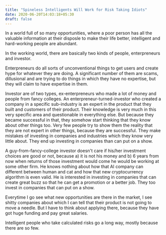 ```yaml
---
title: "Spineless Intelligents Will Work for Risk Taking Idiots"
date: 2020-06-20T14:03:18+05:30
draft: false
---
```


In a world full of so many opportunities, where a poor person has all the valuable
information at their disposle to make their life better, intelligent and hard-working
people are abundant.

In the working world, there are basically two kinds of people, enterpreneurs and
investor.

Enterpreneurs do all sorts of unconventional things to get users and
create hype for whatever they are doing. A significant number of them are scams,
dillusional and are trying to do things in which they have no expertise, but they
will claim to have expertise in them.

Investor are of two types, ex-enterpreneurs who made a lot of money and people
from fancy colleges. An enterpreneur-turned-investor who created a company in
a specific sub-industry is an expert in the product that they built and customers
of their product. Their knowledge is very much in this very specific area and
questionable in everything else. But because they became successful in that, they
somehow start thinking that they know about other things too. Very few people
try to show them the reality that they are not expert in other things, because
they are successful. They make mistakes of investing in companies  and industries
which they know very little about. They end up investing in companies than can put
on a show.

A guy-from-fancy-college investor doesn't care if his/her investment choices are
good or not, because a) it is not his money and b) 6 years from now when returns
of those investment would come he would be working at some other firm. He knows
nothing about how that AI company can different between human and cat and how
that new cryptocurrency algorithm is even valid. He is interested in investing
in companies that can create great buzz so that he can get a promotion or a better
job. They too invest in companies that can put on a show.

Everytime I go see what new opportunities are there in the market, I see shitty
companies about which I can tell that their product is not going to move a needle.
But I have to think about applying there, because they have got huge funding and
pay great salaries.

Intelligent people who take calculated risks go a long way, mostly because there
are so few.